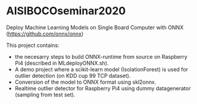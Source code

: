 # AISIBOCOseminar2020
Deploy Machine Learning Models on Single Board Computer with ONNX (https://github.com/onnx/onnx) 

This project contains:
- the necesarry steps to build ONNX-runtime from source on Raspberry Pi4 (described in MLdeployONNX.sh).
- A demo project where a scikit-learn model (IsolationForest) is used for outlier detection (on KDD cup 99 TCP dataset).
- Conversion of the model to ONNX format using skl2onnx.
- Realtime outlier detector for Raspberry Pi4 using dummy datagenerator (sampling from test set).
